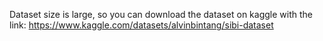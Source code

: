 Dataset size is large, so you can download the dataset on kaggle with the link: [https://www.kaggle.com/datasets/alvinbintang/sibi-dataset
](https://www.kaggle.com/datasets/rizkiramdhanhilal/dataset-sibi-sistem-isyarat-bahasa-indonesia)
